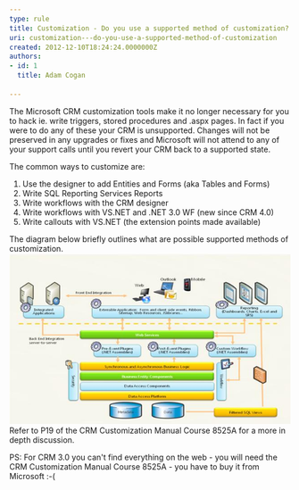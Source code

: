 ```yaml
---
type: rule
title: Customization - Do you use a supported method of customization?
uri: customization---do-you-use-a-supported-method-of-customization
created: 2012-12-10T18:24:24.0000000Z
authors:
- id: 1
  title: Adam Cogan

---
```


The Microsoft CRM customization tools make it no longer necessary for you to hack           ie. write triggers, stored procedures and .aspx pages. In fact if you were to do           any of these your CRM is unsupported. Changes will not be preserved in any upgrades           or fixes and Microsoft will not attend to any of your support calls until you revert           your CRM back to a supported state.
 
The common ways to customize are:

1. Use the designer to add Entities and Forms (aka Tables and Forms)
2. Write SQL Reporting Services Reports
3. Write workflows with the CRM designer
4. Write workflows with VS.NET and .NET 3.0 WF (new since CRM 4.0)
5. Write callouts with VS.NET (the extension points made available)


The diagram below briefly outlines what are possible supported methods of customization.
![ Microsoft CRM Customization Architecture<br>            ](CRM_Customization_Architecture.JPG)              
Refer to P19 of the CRM Customization Manual Course 8525A for a more in depth discussion.

PS: For CRM 3.0 you can't find everything on the web - you will need the CRM Customization Manual Course 8525A - you have to buy it from Microsoft :-(
